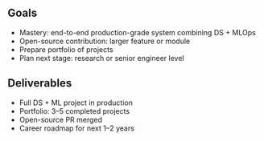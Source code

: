 

## Goals
- Mastery: end-to-end production-grade system combining DS + MLOps
- Open-source contribution: larger feature or module
- Prepare portfolio of projects
- Plan next stage: research or senior engineer level

## Deliverables
- Full DS + ML project in production
- Portfolio: 3–5 completed projects
- Open-source PR merged
- Career roadmap for next 1–2 years
